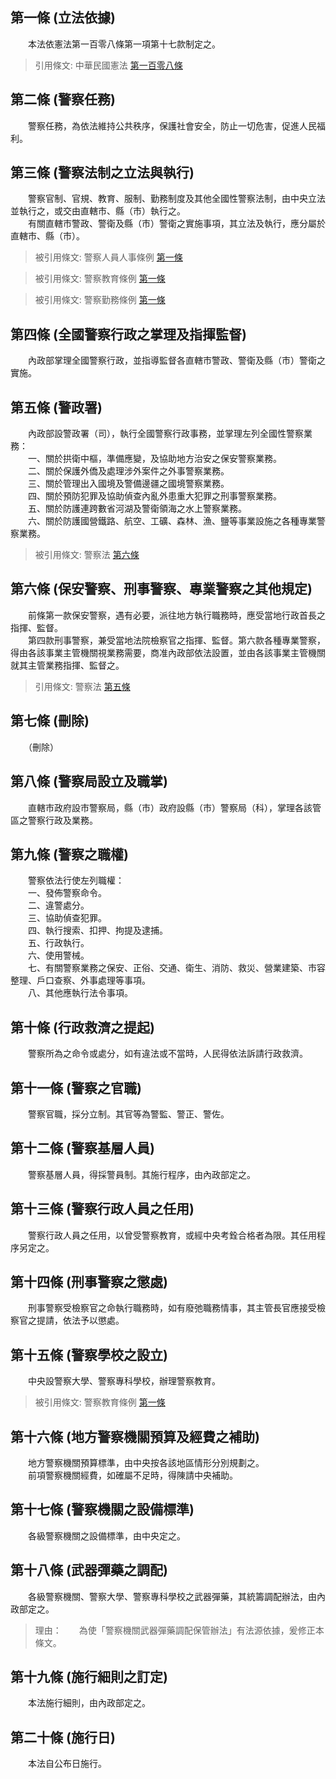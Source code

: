 第一條 (立法依據)
-----------------
　　本法依憲法第一百零八條第一項第十七款制定之。  
> 引用條文: 中華民國憲法 [第一百零八條](../../國家發展/憲政議題/中華民國憲法.md#第一百零八條-中央立法事項)



第二條 (警察任務)
-----------------
　　警察任務，為依法維持公共秩序，保護社會安全，防止一切危害，促進人民福利。  


第三條 (警察法制之立法與執行)
-----------------------------
　　警察官制、官規、教育、服制、勤務制度及其他全國性警察法制，由中央立法並執行之，或交由直轄市、縣（市）執行之。  
　　有關直轄市警政、警衛及縣（市）警衛之實施事項，其立法及執行，應分屬於直轄市、縣（市）。  
> 被引用條文: 警察人員人事條例 [第一條](../../內政/警政/警察人員人事條例.md#第一條-立法依據)

> 被引用條文: 警察教育條例 [第一條](../../內政/警政/警察教育條例.md#第一條-立法依據)

> 被引用條文: 警察勤務條例 [第一條](../../內政/警政/警察勤務條例.md#第一條-本法之依據)



第四條 (全國警察行政之掌理及指揮監督)
-------------------------------------
　　內政部掌理全國警察行政，並指導監督各直轄市警政、警衛及縣（市）警衛之實施。  


第五條 (警政署)
---------------
　　內政部設警政署（司），執行全國警察行政事務，並掌理左列全國性警察業務：  
　　一、關於拱衛中樞，準備應變，及協助地方治安之保安警察業務。  
　　二、關於保護外僑及處理涉外案件之外事警察業務。  
　　三、關於管理出入國境及警備邊疆之國境警察業務。  
　　四、關於預防犯罪及協助偵查內亂外患重大犯罪之刑事警察業務。  
　　五、關於防護連跨數省河湖及警衛領海之水上警察業務。  
　　六、關於防護國營鐵路、航空、工礦、森林、漁、鹽等事業設施之各種專業警察業務。  
> 被引用條文: 警察法 [第六條](../../內政/警政/警察法.md#第六條-保安警察、刑事警察、專業警察之其他規定)



第六條 (保安警察、刑事警察、專業警察之其他規定)
-----------------------------------------------
　　前條第一款保安警察，遇有必要，派往地方執行職務時，應受當地行政首長之指揮、監督。  
　　第四款刑事警察，兼受當地法院檢察官之指揮、監督。第六款各種專業警察，得由各該事業主管機關視業務需要，商准內政部依法設置，並由各該事業主管機關就其主管業務指揮、監督之。  
> 引用條文: 警察法 [第五條](../../內政/警政/警察法.md#第五條-警政署)



第七條 (刪除)
-------------
　　（刪除）  


第八條 (警察局設立及職掌)
-------------------------
　　直轄市政府設市警察局，縣（市）政府設縣（市）警察局（科），掌理各該管區之警察行政及業務。  


第九條 (警察之職權)
-------------------
　　警察依法行使左列職權：  
　　一、發佈警察命令。  
　　二、違警處分。  
　　三、協助偵查犯罪。  
　　四、執行搜索、扣押、拘提及逮捕。  
　　五、行政執行。  
　　六、使用警械。  
　　七、有關警察業務之保安、正俗、交通、衛生、消防、救災、營業建築、市容整理、戶口查察、外事處理等事項。  
　　八、其他應執行法令事項。  


第十條 (行政救濟之提起)
-----------------------
　　警察所為之命令或處分，如有違法或不當時，人民得依法訴請行政救濟。  


第十一條 (警察之官職)
---------------------
　　警察官職，採分立制。其官等為警監、警正、警佐。  


第十二條 (警察基層人員)
-----------------------
　　警察基層人員，得採警員制。其施行程序，由內政部定之。  


第十三條 (警察行政人員之任用)
-----------------------------
　　警察行政人員之任用，以曾受警察教育，或經中央考銓合格者為限。其任用程序另定之。  


第十四條 (刑事警察之懲處)
-------------------------
　　刑事警察受檢察官之命執行職務時，如有廢弛職務情事，其主管長官應接受檢察官之提請，依法予以懲處。  


第十五條 (警察學校之設立)
-------------------------
　　中央設警察大學、警察專科學校，辦理警察教育。  
> 被引用條文: 警察教育條例 [第一條](../../內政/警政/警察教育條例.md#第一條-立法依據)



第十六條 (地方警察機關預算及經費之補助)
---------------------------------------
　　地方警察機關預算標準，由中央按各該地區情形分別規劃之。  
　　前項警察機關經費，如確屬不足時，得陳請中央補助。  


第十七條 (警察機關之設備標準)
-----------------------------
　　各級警察機關之設備標準，由中央定之。  


第十八條 (武器彈藥之調配)
-------------------------
　　各級警察機關、警察大學、警察專科學校之武器彈藥，其統籌調配辦法，由內政部定之。  
> 理由：　　為使「警察機關武器彈藥調配保管辦法」有法源依據，爰修正本條文。



第十九條 (施行細則之訂定)
-------------------------
　　本法施行細則，由內政部定之。  


第二十條 (施行日)
-----------------
　　本法自公布日施行。